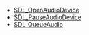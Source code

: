 <!-- BEGIN CATEGORY LIST -->
- [SDL_OpenAudioDevice](SDL_OpenAudioDevice)
- [SDL_PauseAudioDevice](SDL_PauseAudioDevice)
- [SDL_QueueAudio](SDL_QueueAudio)
<!-- END CATEGORY LIST -->
